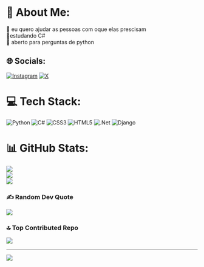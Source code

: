 # 💫 About Me:
🤝 eu quero ajudar as pessoas com oque elas prescisam<br>🌱estudando C#<br>💬 aberto para perguntas de python<br>


## 🌐 Socials:
 [![Instagram](https://img.shields.io/badge/Instagram-%23E4405F.svg?logo=Instagram&logoColor=white)](https://instagram.com/Lutereba__2011) [![X](https://img.shields.io/badge/X-black.svg?logo=X&logoColor=white)](https://x.com/Lutereba2011) 

# 💻 Tech Stack:
![Python](https://img.shields.io/badge/python-3670A0?style=plastic&logo=python&logoColor=ffdd54) ![C#](https://img.shields.io/badge/c%23-%23239120.svg?style=plastic&logo=csharp&logoColor=white) ![CSS3](https://img.shields.io/badge/css3-%231572B6.svg?style=plastic&logo=css3&logoColor=white) ![HTML5](https://img.shields.io/badge/html5-%23E34F26.svg?style=plastic&logo=html5&logoColor=white) ![.Net](https://img.shields.io/badge/.NET-5C2D91?style=plastic&logo=.net&logoColor=white) ![Django](https://img.shields.io/badge/django-%23092E20.svg?style=plastic&logo=django&logoColor=white)
# 📊 GitHub Stats:
![](https://github-readme-stats.vercel.app/api?username=Lutereba&theme=yeblu&hide_border=true&include_all_commits=false&count_private=false)<br/>
![](https://github-readme-streak-stats.herokuapp.com/?user=Lutereba&theme=yeblu&hide_border=true)<br/>
![](https://github-readme-stats.vercel.app/api/top-langs/?username=Lutereba&theme=yeblu&hide_border=true&include_all_commits=false&count_private=false&layout=compact)

### ✍️ Random Dev Quote
![](https://quotes-github-readme.vercel.app/api?type=horizontal&theme=radical)

### 🔝 Top Contributed Repo
![](https://github-contributor-stats.vercel.app/api?username=Lutereba&limit=5&theme=dark&combine_all_yearly_contributions=true)

---
[![](https://visitcount.itsvg.in/api?id=Lutereba&icon=0&color=1)](https://visitcount.itsvg.in)

<!-- Proudly created with GPRM ( https://gprm.itsvg.in ) -->
